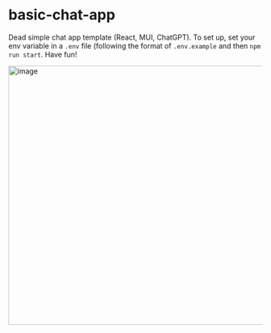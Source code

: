 # basic-chat-app
Dead simple chat app template (React, MUI, ChatGPT). To set up, set your env variable in a `.env` file (following the format of `.env.example` and then `npm run start`. Have fun!

<img width="513" alt="image" src="https://github.com/jclin22009/basic-react-chatgpt-app/assets/13956767/4cdecd61-1399-40e6-b57e-e45e05a97bc6">
